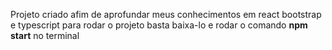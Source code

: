 Projeto criado afim de aprofundar meus conhecimentos em react bootstrap e typescript
para rodar o projeto basta baixa-lo e rodar o comando **npm start** no terminal
